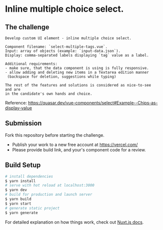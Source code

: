 # Inline multiple choice select.

## The challenge

```
Develop custom UI element - inline multiple choice select.

Component filename: `select-multiple-tags.vue`.
Input: array of objects (example: `input-data.json`).
Display: comma-separated labels displaying `tag` value as a label.

Additional requirements:
- make sure, that the data component is using is fully responsive.
- allow adding and deleting new items in a Textarea edition manner 
 (backspace for deletion, suggestions while typing)

The rest of the features and solutions is considered as nice-to-see and are 
in the candidate's own hands and choice.
```

Reference: https://quasar.dev/vue-components/select#Example--Chips-as-display-value

## Submission

Fork this repository before starting the challenge.

- Publish your work to a new free account at https://vercel.com/ 
- Please provide build link, and your's component code for a review.

## Build Setup

```bash
# install dependencies
$ yarn install
# serve with hot reload at localhost:3000
$ yarn dev
# build for production and launch server
$ yarn build
$ yarn start
# generate static project
$ yarn generate
```

For detailed explanation on how things work, check out [Nuxt.js docs](https://nuxtjs.org).
